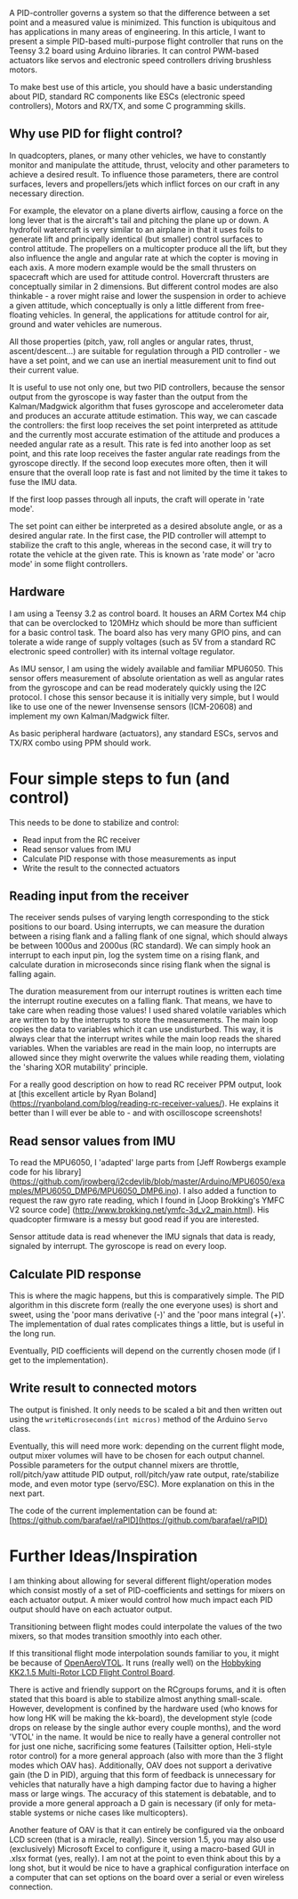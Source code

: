 A PID-controller governs a system so that the difference between a set point
and a measured value is minimized. This function is ubiquitous and has
applications in many areas of engineering. In this article, I want to present a
simple PID-based multi-purpose flight controller that runs on the Teensy 3.2
board using Arduino libraries. It can control PWM-based actuators like servos
and electronic speed controllers driving brushless motors.

To make best use of this article, you should have a basic understanding about
PID, standard RC components like ESCs (electronic speed controllers), Motors
and RX/TX, and some C programming skills.

## Why use PID for flight control?

In quadcopters, planes, or many other vehicles, we have to constantly monitor
and manipulate the attitude, thrust, velocity and other parameters to achieve a
desired result. To influence those parameters, there are control surfaces,
levers and propellers/jets which inflict forces on our craft in any necessary
direction.

For example, the elevator on a plane diverts airflow, causing a force on the
long lever that is the aircraft's tail and pitching the plane up or down. A
hydrofoil watercraft is very similar to an airplane in that it uses foils to
generate lift and principally identical (but smaller) control surfaces to
control attitude. The propellers on a multicopter produce all the lift, but
they also influence the angle and angular rate at which the copter is moving in
each axis. A more modern example would be the small thrusters on spacecraft
which are used for attitude control. Hovercraft thrusters are conceptually
similar in 2 dimensions. But different control modes are also thinkable - a
rover might raise and lower the suspension in order to achieve a given
attitude, which conceptually is only a little different from free-floating
vehicles. In general, the applications for attitude control for air, ground and
water vehicles are numerous.

All those properties (pitch, yaw, roll angles or angular rates, thrust,
ascent/descent...) are suitable for regulation through a PID controller - we
have a set point, and we can use an inertial measurement unit to find out their
current value.

It is useful to use not only one, but two PID controllers, because the sensor
output from the gyroscope is way faster than the output from the
Kalman/Madgwick algorithm that fuses gyroscope and accelerometer data and
produces an accurate attitude estimation. This way, we can cascade the
controllers: the first loop receives the set point interpreted as attitude and
the currently most accurate estimation of the attitude and produces a needed
angular rate as a result. This rate is fed into another loop as set point, and
this rate loop receives the faster angular rate readings from the gyroscope
directly. If the second loop executes more often, then it will ensure that the
overall loop rate is fast and not limited by the time it takes to fuse the IMU
data.

If the first loop passes through all inputs, the craft will operate in 'rate
mode'.

The set point can either be interpreted as a desired absolute angle, or as a
desired angular rate. In the first case, the PID controller will attempt to
stabilize the craft to this angle, whereas in the second case, it will try to
rotate the vehicle at the given rate. This is known as 'rate mode' or 'acro
mode' in some flight controllers.

## Hardware

I am using a Teensy 3.2 as control board. It houses an ARM Cortex M4 chip that
can be overclocked to 120MHz which should be more than sufficient for a basic
control task. The board also has very many GPIO pins, and can tolerate a wide
range of supply voltages (such as 5V from a standard RC electronic speed
controller) with its internal voltage regulator.

As IMU sensor, I am using the widely available and familiar MPU6050. This
sensor offers measurement of absolute orientation as well as angular rates from
the gyroscope and can be read moderately quickly using the I2C protocol. I
chose this sensor because it is initially very simple, but I would like to use
one of the newer Invensense sensors (ICM-20608) and implement my own
Kalman/Madgwick filter.

As basic peripheral hardware (actuators), any standard ESCs, servos and TX/RX
combo using PPM should work.

# Four simple steps to fun (and control)

This needs to be done to stabilize and control:

* Read input from the RC receiver
* Read sensor values from IMU
* Calculate PID response with those measurements as input
* Write the result to the connected actuators

## Reading input from the receiver

The receiver sends pulses of varying length corresponding to the stick
positions to our board. Using interrupts, we can measure the duration between a
rising flank and a falling flank of one signal, which should always be between
1000us and 2000us (RC standard). We can simply hook an interrupt to each input
pin, log the system time on a rising flank, and calculate duration in
microseconds since rising flank when the signal is falling again.

The duration measurement from our interrupt routines is written each time the
interrupt routine executes on a falling flank. That means, we have to take care
when reading those values! I used shared volatile variables which are written
to by the interrupts to store the measurements. The main loop copies the data
to variables which it can use undisturbed. This way, it is always clear that
the interrupt writes while the main loop reads the shared variables. When the
variables are read in the main loop, no interrupts are allowed since they might
overwrite the values while reading them, violating the 'sharing XOR mutability'
principle.

For a really good description on how to read RC receiver PPM output, look at
[this excellent article by Ryan Boland]
(https://ryanboland.com/blog/reading-rc-receiver-values/). He explains it
better than I will ever be able to - and with oscilloscope screenshots!

## Read sensor values from IMU

To read the MPU6050, I 'adapted' large parts from [Jeff Rowbergs example code
for his library]
    (https://github.com/jrowberg/i2cdevlib/blob/master/Arduino/MPU6050/examples/MPU6050_DMP6/MPU6050_DMP6.ino).
    I also added a function to request the raw gyro rate reading, which I found
    in [Joop Brokking's YMFC V2 source code]
    (http://www.brokking.net/ymfc-3d_v2_main.html). His quadcopter firmware is
    a messy but good read if you are interested.

Sensor attitude data is read whenever the IMU signals that data is ready,
signaled by interrupt. The gyroscope is read on every loop.

## Calculate PID response

This is where the magic happens, but this is comparatively simple. The PID
algorithm in this discrete form (really the one everyone uses) is short and
sweet, using the 'poor mans derivative (-)' and the 'poor mans integral (+)'.
The implementation of dual rates complicates things a little, but is useful in
the long run.

Eventually, PID coefficients will depend on the currently chosen mode (if I get
to the implementation).

## Write result to connected motors

The output is finished. It only needs to be scaled a bit and then written out
using the ``writeMicroseconds(int micros)`` method of the Arduino ``Servo``
class.

Eventually, this will need more work: depending on the current flight mode,
output mixer volumes will have to be chosen for each output channel. Possible
parameters for the output channel mixers are throttle, roll/pitch/yaw attitude
PID output, roll/pitch/yaw rate output, rate/stabilize mode, and even motor
type (servo/ESC). More explanation on this in the next part.

The code of the current implementation can be found at:
[https://github.com/barafael/raPID](https://github.com/barafael/raPID)

# Further Ideas/Inspiration

I am thinking about allowing for several different flight/operation modes which
consist mostly of a set of PID-coefficients and settings for mixers on each
actuator output. A mixer would control how much impact each PID output should
have on each actuator output.

Transitioning between flight modes could interpolate the values of the two
mixers, so that modes transition smoothly into each other.

If this transitional flight mode interpolation sounds familiar to you, it might
be because of
[OpenAeroVTOL](https://www.rcgroups.com/forums/showthread.php?1972686-OpenAeroVTOL-with-transitional-mixers-(perfect-for-VTOLs)).
It runs (really well) on the [Hobbyking KK2.1.5 Multi-Rotor LCD Flight Control
Board](https://hobbyking.com/de_de/hobbyking-kk2-1-5-multi-rotor-lcd-flight-control-board-with-6050mpu-and-atmel-644pa.html?___store=de_de).

There is active and friendly support on the RCgroups forums, and it is often
stated that this board is able to stabilize almost anything small-scale.
However, development is confined by the hardware used (who knows for how long
HK will be making the kk-board), the development style (code drops on release
by the single author every couple months), and the word 'VTOL' in the name. It
would be nice to really have a general controller not for just one niche,
sacrificing some features (Tailsitter option, Heli-style rotor control) for a
more general approach (also with more than the 3 flight modes which OAV has).
Additionally, OAV does not support a derivative gain (the D in PID), arguing
that this form of feedback is unnecessary for vehicles that naturally have a
high damping factor due to having a higher mass or large wings. The accuracy of
this statement is debatable, and to provide a more general approach a D gain is
necessary (if only for meta-stable systems or niche cases like multicopters).

Another feature of OAV is that it can entirely be configured via the onboard
LCD screen (that is a miracle, really). Since version 1.5, you may also use
(exclusively) Microsoft Excel to configure it, using a macro-based GUI in .xlsx
format (yes, really). I am not at the point to even think about this by a long
shot, but it would be nice to have a graphical configuration interface on a
computer that can set options on the board over a serial or even wireless
connection.

